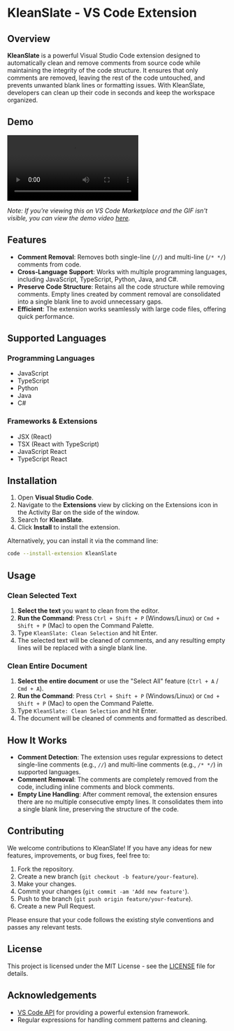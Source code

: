 # KleanSlate - VS Code Extension

## Overview

**KleanSlate** is a powerful Visual Studio Code extension designed to automatically clean and remove comments from source code while maintaining the integrity of the code structure. It ensures that only comments are removed, leaving the rest of the code untouched, and prevents unwanted blank lines or formatting issues. With KleanSlate, developers can clean up their code in seconds and keep the workspace organized.

## Demo

![KleanSlate Demo](assets/demo.mp4)

*Note: If you're viewing this on VS Code Marketplace and the GIF isn't visible, you can view the demo video [here](https://github.com/prit-nadoda/vs-ext-injectify/blob/main/assets/demo.mp4).*

## Features

- **Comment Removal**: Removes both single-line (`//`) and multi-line (`/* */`) comments from code.
- **Cross-Language Support**: Works with multiple programming languages, including JavaScript, TypeScript, Python, Java, and C#.
- **Preserve Code Structure**: Retains all the code structure while removing comments. Empty lines created by comment removal are consolidated into a single blank line to avoid unnecessary gaps.
- **Efficient**: The extension works seamlessly with large code files, offering quick performance.

## Supported Languages

### Programming Languages
- JavaScript
- TypeScript
- Python
- Java
- C#

### Frameworks & Extensions
- JSX (React)
- TSX (React with TypeScript)
- JavaScript React
- TypeScript React

## Installation

1. Open **Visual Studio Code**.
2. Navigate to the **Extensions** view by clicking on the Extensions icon in the Activity Bar on the side of the window.
3. Search for **KleanSlate**.
4. Click **Install** to install the extension.

Alternatively, you can install it via the command line:

```bash
code --install-extension KleanSlate
```

## Usage

### Clean Selected Text

1. **Select the text** you want to clean from the editor.
2. **Run the Command**: Press `Ctrl + Shift + P` (Windows/Linux) or `Cmd + Shift + P` (Mac) to open the Command Palette.
3. Type `KleanSlate: Clean Selection` and hit Enter.
4. The selected text will be cleaned of comments, and any resulting empty lines will be replaced with a single blank line.

### Clean Entire Document

1. **Select the entire document** or use the "Select All" feature (`Ctrl + A` / `Cmd + A`).
2. **Run the Command**: Press `Ctrl + Shift + P` (Windows/Linux) or `Cmd + Shift + P` (Mac) to open the Command Palette.
3. Type `KleanSlate: Clean Selection` and hit Enter.
4. The document will be cleaned of comments and formatted as described.

## How It Works

- **Comment Detection**: The extension uses regular expressions to detect single-line comments (e.g., `//`) and multi-line comments (e.g., `/* */`) in supported languages.
- **Comment Removal**: The comments are completely removed from the code, including inline comments and block comments.
- **Empty Line Handling**: After comment removal, the extension ensures there are no multiple consecutive empty lines. It consolidates them into a single blank line, preserving the structure of the code.

## Contributing

We welcome contributions to KleanSlate! If you have any ideas for new features, improvements, or bug fixes, feel free to:

1. Fork the repository.
2. Create a new branch (`git checkout -b feature/your-feature`).
3. Make your changes.
4. Commit your changes (`git commit -am 'Add new feature'`).
5. Push to the branch (`git push origin feature/your-feature`).
6. Create a new Pull Request.

Please ensure that your code follows the existing style conventions and passes any relevant tests.

## License

This project is licensed under the MIT License - see the [LICENSE](LICENSE) file for details.

## Acknowledgements

- [VS Code API](https://code.visualstudio.com/api) for providing a powerful extension framework.
- Regular expressions for handling comment patterns and cleaning.
